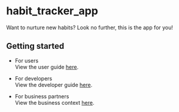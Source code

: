 # habit_tracker_app

Want to nurture new habits? Look no further, this is the app for you!



## Getting started

- For users  
View the user guide [here](./documentation/user_guide.md).

- For developers  
View the developer guide [here](./documentation/dev_guide.md).

- For business partners  
View the business context [here](./documentation/business_context.md).

